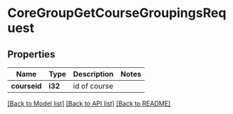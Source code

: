 # CoreGroupGetCourseGroupingsRequest

## Properties

Name | Type | Description | Notes
------------ | ------------- | ------------- | -------------
**courseid** | **i32** | id of course | 

[[Back to Model list]](../README.md#documentation-for-models) [[Back to API list]](../README.md#documentation-for-api-endpoints) [[Back to README]](../README.md)


